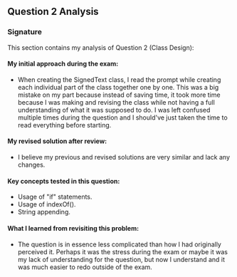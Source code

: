 ## Question 2 Analysis
### Signature

This section contains my analysis of Question 2 (Class Design):

#### My initial approach during the exam:
- When creating the SignedText class, I read the prompt while creating each individual part of the class together one by one. This was a big mistake on my part because instead of saving time, it took more time because I was making and revising the class while not having a full understanding of what it was supposed to do. I was left confused multiple times during the question and I should've just taken the time to read everything before starting.
  
#### My revised solution after review:
- I believe my previous and revised solutions are very similar and lack any changes.
  
#### Key concepts tested in this question:
- Usage of "if" statements.
- Usage of indexOf().
- String appending.
  
#### What I learned from revisiting this problem:
- The question is in essence less complicated than how I had originally perceived it. Perhaps it was the stress during the exam or maybe it was my lack of understanding for the question, but now I understand and it was much easier to redo outside of the exam.
